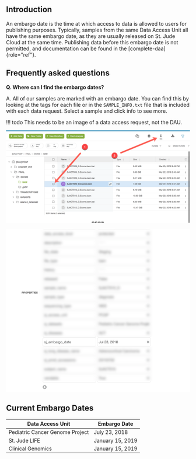 ## Introduction

An embargo date is the time at which access to data is allowed to users
for publishing purposes. Typically, samples from the same Data Access
Unit all have the same embargo date, as they are usually released on St.
Jude Cloud at the same time. Publishing data before this embargo date is
not permitted, and documentation can be found in the
[complete-daa]{role="ref"}.

## Frequently asked questions

**Q. Where can I find the embargo dates?**

A. All of our samples are marked with an embargo date. 
You can find this by looking at the tags for each file or in the
`SAMPLE_INFO.txt` file that is included with each data request. 
Select a sample and click info to see more.

!!! todo
    This needs to be an image of a data access request, not the DAU.

![image](../../images/guides/data/embargo-date-1.png)

![image](../../images/guides/data/embargo-date-2.png)

Current Embargo Dates
---------------------

| Data Access Unit | Embargo Date | 
| ---------------- | ------------ |
| Pediatric Cancer Genome Project | July 23, 2018 | 
| St. Jude LIFE | January 15, 2019 |
| Clinical Genomics | January 15, 2019 | 
